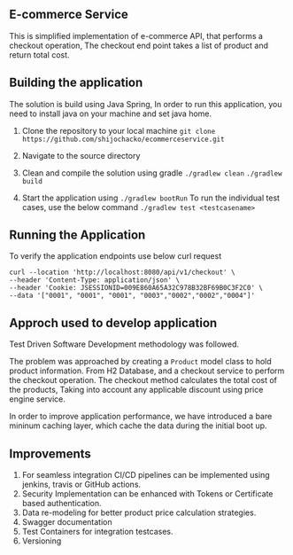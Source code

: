 ## E-commerce Service
This is simplified implementation of e-commerce API, that performs a checkout operation, The checkout end point takes a list of product and return total cost.



## Building the application

The solution is build using Java Spring, In order to run this application, you need to install java on your machine and set java home.


1. Clone the repository to your local machine
```git clone https://github.com/shijochacko/ecommerceservice.git```

2. Navigate to the source directory

3. Clean and compile the solution using gradle
```./gradlew clean```
```./gradlew build```

4. Start the application using
```./gradlew bootRun```
To run the individual test cases, use the below command
```./gradlew test <testcasename>```

## Running the Application
To verify the application endpoints use below curl request 
```
curl --location 'http://localhost:8080/api/v1/checkout' \
--header 'Content-Type: application/json' \
--header 'Cookie: JSESSIONID=009E860A65A32C978B32BF69B0C3F2C0' \
--data '["0001", "0001", "0001", "0003","0002","0002","0004"]'
```

## Approch used to develop application

Test Driven Software Development methodology was followed.

The problem was approached by creating a `Product` model class to hold product information.
From H2 Database, and a checkout service to perform the checkout operation.
The checkout method calculates the total cost of the products, Taking into account any applicable discount using 
price engine service.

In order to improve application performance, we have 
introduced a bare mininum caching layer, which cache 
the data during the initial boot up.

## Improvements

1. For seamless integration CI/CD pipelines can be implemented using jenkins, travis or GitHub actions.
2. Security Implementation can be enhanced with Tokens or Certificate based authentication.
3. Data re-modeling for better product price calculation strategies.
4. Swagger documentation
6. Test Containers for integration testcases.
7. Versioning











